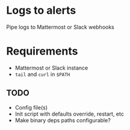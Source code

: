 Logs to alerts
==============

Pipe logs to Mattermost or Slack webhooks

# Requirements
* Mattermost or Slack instance
* `tail` and `curl` in `$PATH`

## TODO

* Config file(s)
* Init script with defaults override, restart, etc
* Make binary deps paths configurable?